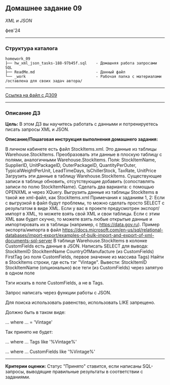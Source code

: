 ## Домашнее задание 09
*XML и JSON*

фев'24
<hr>

### Структура каталога

```
homework_09
├── hw_xml_json_tasks-188-97b45f.sql    - Домашняя работа запросами SQL
├── ReadMe.md                           - Данный файл
└── _work                               - Рабочая папка с материалами /оставлена для своих задач автора/

```

<hr>

[Ссылка на файл с ДЗ09](hw_xml_json_tasks-188-97b45f.sql)
<hr>

### Описание ДЗ

**Цель:**
В этом ДЗ вы научитесь работать с данными и потренируетесь писать запросы XML и JSON.

**Описание/Пошаговая инструкция выполнения домашнего задания:**

В личном кабинете есть файл StockItems.xml.
Это данные из таблицы Warehouse.StockItems.
Преобразовать эти данные в плоскую таблицу с полями, аналогичными Warehouse.StockItems.
Поля: StockItemName, SupplierID, UnitPackageID, OuterPackageID, QuantityPerOuter, TypicalWeightPerUnit, LeadTimeDays, IsChillerStock, TaxRate, UnitPrice
Загрузить эти данные в таблицу Warehouse.StockItems.
Существующие записи в таблице обновить, отсутствующие добавить (сопоставлять записи по полю StockItemName).
Сделать два варианта: с помощью OPENXML и через XQuery.
Выгрузить данные из таблицы StockItems в такой же xml-файл, как StockItems.xml
Примечания к заданиям 1, 2:
Если с выгрузкой в файл будут проблемы, то можно сделать просто SELECT c результатом в виде XML.
Если у вас в проекте предусмотрен экспорт/импорт в XML, то можете взять свой XML и свои таблицы.
Если с этим XML вам будет скучно, то можете взять любые открытые данные и импортировать их в таблицы (например, с https://data.gov.ru).
Пример экспорта/импорта в файл https://docs.microsoft.com/en-us/sql/relational-databases/import-export/examples-of-bulk-import-and-export-of-xml-documents-sql-server
В таблице Warehouse.StockItems в колонке CustomFields есть данные в JSON.
Написать SELECT для вывода:
StockItemID
StockItemName
CountryOfManufacture (из CustomFields)
FirstTag (из поля CustomFields, первое значение из массива Tags)
Найти в StockItems строки, где есть тэг "Vintage".
Вывести:
StockItemID
StockItemName
(опционально) все теги (из CustomFields) через запятую в одном поле

Тэги искать в поле CustomFields, а не в Tags.

Запрос написать через функции работы с JSON.

Для поиска использовать равенство, использовать LIKE запрещено.

Должно быть в таком виде:

... where ... = 'Vintage'

Так принято не будет:

... where ... Tags like '%Vintage%'

... where ... CustomFields like '%Vintage%'
<hr>

**Критерии оценки:** Статус "Принято" ставится, если написаны SQL-запросы, выводящие правильные результаты в соответствии с заданиями.